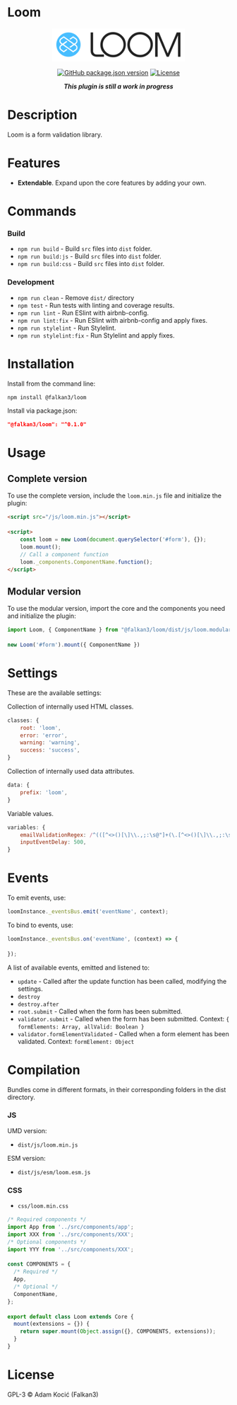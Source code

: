 # Loom
<p align="center"><img src="https://github.com/Falkan3/loom/blob/main/logo.svg?raw=true" alt="Loom logo" width="300" height="75" /></p>
    
<p align="center">
<a href="https://github.com/Falkan3/Loom"><img src="https://img.shields.io/github/package-json/v/Falkan3/Loom?style=for-the-badge&color=orange&label=VERSION" alt="GitHub package.json version"></a>
<a href="https://github.com/Falkan3/Loom/blob/main/LICENSE"><img src="https://img.shields.io/github/license/Falkan3/Loom?style=for-the-badge" alt="License"></a>
</p>

<p align="center"><em><strong>This plugin is still a work in progress</strong></em></p>

# Description
Loom is a form validation library.

# Features
- **Extendable**. Expand upon the core features by adding your own.

# Commands
### Build
- `npm run build` - Build `src` files into `dist` folder.
- `npm run build:js` - Build `src` files into `dist` folder.
- `npm run build:css` - Build `src` files into `dist` folder.
### Development
- `npm run clean` - Remove `dist/` directory
- `npm test` - Run tests with linting and coverage results.
- `npm run lint` - Run ESlint with airbnb-config.
- `npm run lint:fix` - Run ESlint with airbnb-config and apply fixes.
- `npm run stylelint` - Run Stylelint.
- `npm run stylelint:fix` - Run Stylelint and apply fixes.

# Installation
Install from the command line:
```shell
npm install @falkan3/loom
```

Install via package.json:
```json
"@falkan3/loom": "^0.1.0"
```

# Usage
## Complete version
To use the complete version, include the `loom.min.js` file and initialize the plugin:

```html
<script src="/js/loom.min.js"></script>

<script>
    const loom = new Loom(document.querySelector('#form'), {});
    loom.mount();
	// Call a component function
    loom._components.ComponentName.function();
</script>
```

## Modular version
To use the modular version, import the core and the components you need and initialize the plugin:

```js
import Loom, { ComponentName } from "@falkan3/loom/dist/js/loom.modular.esm";

new Loom('#form').mount({ ComponentName })
```

# Settings
These are the available settings:

Collection of internally used HTML classes.
```js
classes: {
    root: 'loom',
    error: 'error',
    warning: 'warning',
    success: 'success',
}
```

Collection of internally used data attributes.
```js
data: {
    prefix: 'loom',
}
```

Variable values.
```js
variables: {
    emailValidationRegex: /^(([^<>()[\]\\.,;:\s@"]+(\.[^<>()[\]\\.,;:\s@"]+)*)|(".+"))@((\[[0-9]{1,3}\.[0-9]{1,3}\.[0-9]{1,3}\.[0-9]{1,3}\])|(([a-zA-Z\-0-9]+\.)+[a-zA-Z]{2,}))$/,
    inputEventDelay: 500,
}
```

# Events
To emit events, use:
```js 
loomInstance._eventsBus.emit('eventName', context);
```  
To bind to events, use:
```js 
loomInstance._eventsBus.on('eventName', (context) => {

});
```  
A list of available events, emitted and listened to:
- `update` - Called after the update function has been called, modifying the settings.
- `destroy`
- `destroy.after`
- `root.submit` - Called when the form has been submitted.
- `validator.submit` - Called when the form has been submitted. Context: `{ formElements: Array, allValid: Boolean }`
- `validator.formElementValidated` - Called when a form element has been validated. Context: `formElement: Object`

# Compilation
Bundles come in different formats, in their corresponding folders in the dist directory.

### JS
UMD version:
- `dist/js/loom.min.js`

ESM version:
- `dist/js/esm/loom.esm.js`

### CSS
- `css/loom.min.css`

```js
/* Required components */
import App from '../src/components/app';
import XXX from '../src/components/XXX';
/* Optional components */
import YYY from '../src/components/XXX';

const COMPONENTS = {
  /* Required */
  App,
  /* Optional */
  ComponentName,
};

export default class Loom extends Core {
  mount(extensions = {}) {
    return super.mount(Object.assign({}, COMPONENTS, extensions));
  }
}
```

# License

GPL-3 © Adam Kocić (Falkan3)
